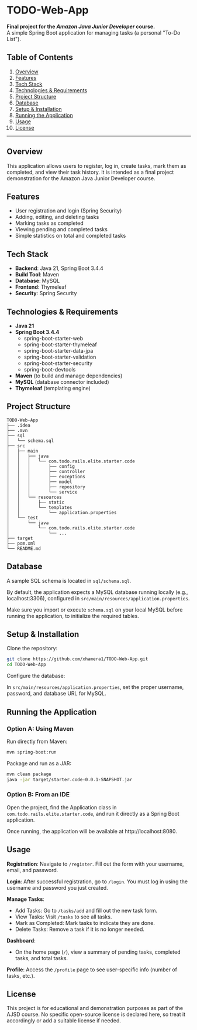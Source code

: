 # TODO-Web-App

**Final project for the *Amazon Java Junior Developer* course.**  
A simple Spring Boot application for managing tasks (a personal "To-Do List").

## Table of Contents

1. [Overview](#overview)
2. [Features](#features)
3. [Tech Stack](#tech-stack)
4. [Technologies & Requirements](#technologies--requirements)
5. [Project Structure](#project-structure)
6. [Database](#database)
7. [Setup & Installation](#setup--installation)
8. [Running the Application](#running-the-application)
9. [Usage](#usage)
10. [License](#license)

---

## Overview

This application allows users to register, log in, create tasks, mark them as completed, and view their task history. It is intended as a final project demonstration for the Amazon Java Junior Developer course.

## Features

- User registration and login (Spring Security)
- Adding, editing, and deleting tasks
- Marking tasks as completed
- Viewing pending and completed tasks
- Simple statistics on total and completed tasks

## Tech Stack

- **Backend**: Java 21, Spring Boot 3.4.4  
- **Build Tool**: Maven  
- **Database**: MySQL  
- **Frontend**: Thymeleaf  
- **Security**: Spring Security  

## Technologies & Requirements

- **Java 21**  
- **Spring Boot 3.4.4**  
  - spring-boot-starter-web  
  - spring-boot-starter-thymeleaf  
  - spring-boot-starter-data-jpa  
  - spring-boot-starter-validation  
  - spring-boot-starter-security  
  - spring-boot-devtools  
- **Maven** (to build and manage dependencies)
- **MySQL** (database connector included)
- **Thymeleaf** (templating engine)

## Project Structure

```plaintext
TODO-Web-App
├── .idea
├── .mvn
├── sql
│   └── schema.sql 
├── src
│   ├── main
│   │   ├── java
│   │   │   └── com.todo.rails.elite.starter.code
│   │   │       ├── config   
│   │   │       ├── controller
│   │   │       ├── exceptions
│   │   │       ├── model
│   │   │       ├── repository
│   │   │       └── service
│   │   └── resources
│   │       ├── static       
│   │       └── templates    
│   │           └── application.properties
│   └── test
│       └── java
│           └── com.todo.rails.elite.starter.code
│               └── ...
├── target                   
├── pom.xml                   
└── README.md                 
```

## Database

A sample SQL schema is located in `sql/schema.sql`.

By default, the application expects a MySQL database running locally (e.g., localhost:3306), configured in `src/main/resources/application.properties`.

Make sure you import or execute `schema.sql` on your local MySQL before running the application, to initialize the required tables.

## Setup & Installation

Clone the repository:

```bash
git clone https://github.com/xhamera1/TODO-Web-App.git
cd TODO-Web-App
```

Configure the database:

In `src/main/resources/application.properties`, set the proper username, password, and database URL for MySQL.

## Running the Application

### Option A: Using Maven

Run directly from Maven:

```bash
mvn spring-boot:run
```

Package and run as a JAR:

```bash
mvn clean package
java -jar target/starter.code-0.0.1-SNAPSHOT.jar
```

### Option B: From an IDE

Open the project, find the Application class in `com.todo.rails.elite.starter.code`, and run it directly as a Spring Boot application.

Once running, the application will be available at http://localhost:8080.

## Usage

**Registration**: Navigate to `/register`. Fill out the form with your username, email, and password.

**Login**: After successful registration, go to `/login`. You must log in using the username and password you just created.

**Manage Tasks**:
- Add Tasks: Go to `/tasks/add` and fill out the new task form.
- View Tasks: Visit `/tasks` to see all tasks.
- Mark as Completed: Mark tasks to indicate they are done.
- Delete Tasks: Remove a task if it is no longer needed.

**Dashboard**:
- On the home page (`/`), view a summary of pending tasks, completed tasks, and total tasks.

**Profile**: Access the `/profile` page to see user-specific info (number of tasks, etc.).

## License

This project is for educational and demonstration purposes as part of the AJSD course. No specific open-source license is declared here, so treat it accordingly or add a suitable license if needed.
